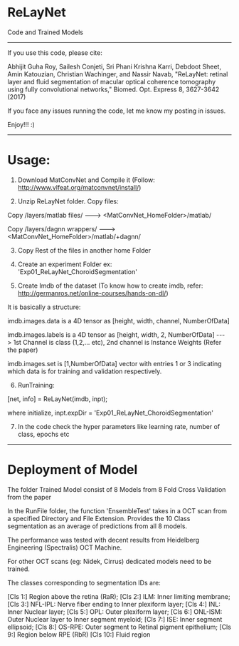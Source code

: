 # ReLayNet

Code and Trained Models

-----------------
If you use this code, please cite:

Abhijit Guha Roy, Sailesh Conjeti, Sri Phani Krishna Karri, Debdoot Sheet, Amin Katouzian, Christian Wachinger, and Nassir Navab, 
"ReLayNet: retinal layer and fluid segmentation of macular optical coherence tomography using fully convolutional networks," 
Biomed. Opt. Express 8, 3627-3642 (2017) 

If you face any issues running the code, let me know my posting in issues.

Enjoy!!! :) 

------------------


# Usage: 

1. Download MatConvNet and Compile it (Follow: http://www.vlfeat.org/matconvnet/install/)

2. Unzip ReLayNet folder. Copy files:

Copy /layers/matlab files/ ---> <MatConvNet_HomeFolder>/matlab/

Copy /layers/dagnn wrappers/ ---> <MatConvNet_HomeFolder>/matlab/+dagnn/

3. Copy Rest of the files in another home Folder

4. Create an experiment Folder ex: 'Exp01_ReLayNet_ChoroidSegmentation'

5. Create Imdb of the dataset (To know how to create imdb, refer: http://germanros.net/online-courses/hands-on-dl/)

It is basically a structure: 

imdb.images.data is a 4D tensor as [height, width, channel, NumberOfData]

imdb.images.labels is a 4D tensor as [height, width, 2, NumberOfData] ---> 1st Channel is class (1,2,... etc), 2nd channel is Instance Weights (Refer the paper)

imdb.images.set is [1,NumberOfData] vector with entries 1 or 3 indicating which data is for training and validation respectively.

6. RunTraining: 

[net, info] = ReLayNet(imdb, inpt); 

where initialize, inpt.expDir = 'Exp01_ReLayNet_ChoroidSegmentation'

7. In the code check the hyper parameters like learning rate, number of class, epochs etc

-----------------------------

# Deployment of Model

The folder Trained Model consist of 8 Models from 8 Fold Cross Validation from the paper

In the RunFile folder, the function 'EnsembleTest' takes in a OCT scan from a specified Directory and File Extension. Provides the 10 Class segmentation as an average of predictions from all 8 models.

The performance was tested with decent results from Heidelberg Engineering (Spectralis) OCT Machine. 

For other OCT scans (eg: Nidek, Cirrus) dedicated models need to be trained.

The classes corresponding to segmentation IDs are:

[Cls 1:] Region above the retina (RaR); 
[Cls 2:] ILM: Inner limiting membrane;  
[Cls 3:] NFL-IPL: Nerve fiber ending to Inner plexiform layer; 
[Cls 4:] INL: Inner Nuclear layer; 
[Cls 5:] OPL: Outer plexiform layer; 
[Cls 6:] ONL-ISM: Outer Nuclear layer to Inner segment myeloid; 
[Cls 7:] ISE: Inner segment ellipsoid;
[Cls 8:] OS-RPE: Outer segment to Retinal pigment epithelium; 
[Cls 9:] Region below RPE (RbR)
[Cls 10:] Fluid region
